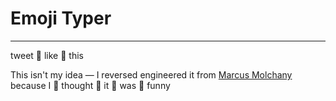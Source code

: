 # Emoji Typer

---

tweet 👏 like 👏 this

This isn't my idea — I reversed engineered it from [Marcus Molchany](https://github.com/marcusmolchany/clap-typer) because I 👏 thought 👏 it 👏 was 👏 funny
